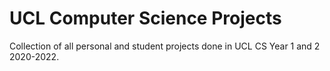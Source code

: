 # UCL Computer Science Projects

Collection of all personal and student projects done in UCL CS Year 1 and 2 2020-2022.
